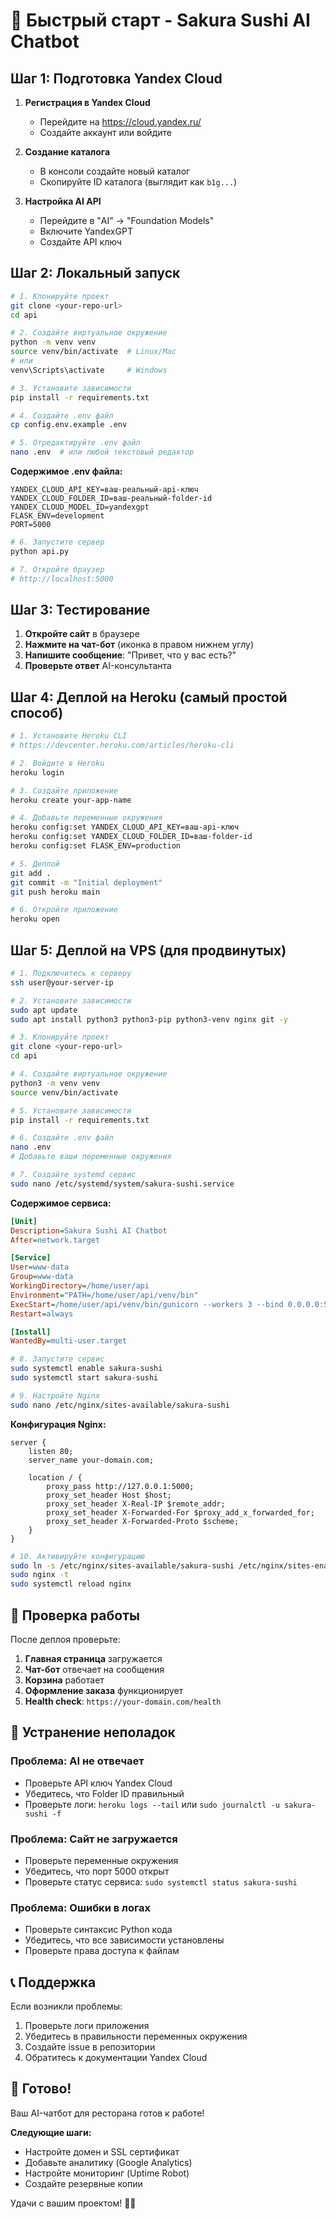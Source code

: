 # 🚀 Быстрый старт - Sakura Sushi AI Chatbot

## Шаг 1: Подготовка Yandex Cloud

1. **Регистрация в Yandex Cloud**
   - Перейдите на https://cloud.yandex.ru/
   - Создайте аккаунт или войдите

2. **Создание каталога**
   - В консоли создайте новый каталог
   - Скопируйте ID каталога (выглядит как `b1g...`)

3. **Настройка AI API**
   - Перейдите в "AI" → "Foundation Models"
   - Включите YandexGPT
   - Создайте API ключ

## Шаг 2: Локальный запуск

```bash
# 1. Клонируйте проект
git clone <your-repo-url>
cd api

# 2. Создайте виртуальное окружение
python -m venv venv
source venv/bin/activate  # Linux/Mac
# или
venv\Scripts\activate     # Windows

# 3. Установите зависимости
pip install -r requirements.txt

# 4. Создайте .env файл
cp config.env.example .env

# 5. Отредактируйте .env файл
nano .env  # или любой текстовый редактор
```

**Содержимое .env файла:**
```env
YANDEX_CLOUD_API_KEY=ваш-реальный-api-ключ
YANDEX_CLOUD_FOLDER_ID=ваш-реальный-folder-id
YANDEX_CLOUD_MODEL_ID=yandexgpt
FLASK_ENV=development
PORT=5000
```

```bash
# 6. Запустите сервер
python api.py

# 7. Откройте браузер
# http://localhost:5000
```

## Шаг 3: Тестирование

1. **Откройте сайт** в браузере
2. **Нажмите на чат-бот** (иконка в правом нижнем углу)
3. **Напишите сообщение**: "Привет, что у вас есть?"
4. **Проверьте ответ** AI-консультанта

## Шаг 4: Деплой на Heroku (самый простой способ)

```bash
# 1. Установите Heroku CLI
# https://devcenter.heroku.com/articles/heroku-cli

# 2. Войдите в Heroku
heroku login

# 3. Создайте приложение
heroku create your-app-name

# 4. Добавьте переменные окружения
heroku config:set YANDEX_CLOUD_API_KEY=ваш-api-ключ
heroku config:set YANDEX_CLOUD_FOLDER_ID=ваш-folder-id
heroku config:set FLASK_ENV=production

# 5. Деплой
git add .
git commit -m "Initial deployment"
git push heroku main

# 6. Откройте приложение
heroku open
```

## Шаг 5: Деплой на VPS (для продвинутых)

```bash
# 1. Подключитесь к серверу
ssh user@your-server-ip

# 2. Установите зависимости
sudo apt update
sudo apt install python3 python3-pip python3-venv nginx git -y

# 3. Клонируйте проект
git clone <your-repo-url>
cd api

# 4. Создайте виртуальное окружение
python3 -m venv venv
source venv/bin/activate

# 5. Установите зависимости
pip install -r requirements.txt

# 6. Создайте .env файл
nano .env
# Добавьте ваши переменные окружения

# 7. Создайте systemd сервис
sudo nano /etc/systemd/system/sakura-sushi.service
```

**Содержимое сервиса:**
```ini
[Unit]
Description=Sakura Sushi AI Chatbot
After=network.target

[Service]
User=www-data
Group=www-data
WorkingDirectory=/home/user/api
Environment="PATH=/home/user/api/venv/bin"
ExecStart=/home/user/api/venv/bin/gunicorn --workers 3 --bind 0.0.0.0:5000 api:app
Restart=always

[Install]
WantedBy=multi-user.target
```

```bash
# 8. Запустите сервис
sudo systemctl enable sakura-sushi
sudo systemctl start sakura-sushi

# 9. Настройте Nginx
sudo nano /etc/nginx/sites-available/sakura-sushi
```

**Конфигурация Nginx:**
```nginx
server {
    listen 80;
    server_name your-domain.com;

    location / {
        proxy_pass http://127.0.0.1:5000;
        proxy_set_header Host $host;
        proxy_set_header X-Real-IP $remote_addr;
        proxy_set_header X-Forwarded-For $proxy_add_x_forwarded_for;
        proxy_set_header X-Forwarded-Proto $scheme;
    }
}
```

```bash
# 10. Активируйте конфигурацию
sudo ln -s /etc/nginx/sites-available/sakura-sushi /etc/nginx/sites-enabled/
sudo nginx -t
sudo systemctl reload nginx
```

## 🎯 Проверка работы

После деплоя проверьте:

1. **Главная страница** загружается
2. **Чат-бот** отвечает на сообщения
3. **Корзина** работает
4. **Оформление заказа** функционирует
5. **Health check**: `https://your-domain.com/health`

## 🔧 Устранение неполадок

### Проблема: AI не отвечает
- Проверьте API ключ Yandex Cloud
- Убедитесь, что Folder ID правильный
- Проверьте логи: `heroku logs --tail` или `sudo journalctl -u sakura-sushi -f`

### Проблема: Сайт не загружается
- Проверьте переменные окружения
- Убедитесь, что порт 5000 открыт
- Проверьте статус сервиса: `sudo systemctl status sakura-sushi`

### Проблема: Ошибки в логах
- Проверьте синтаксис Python кода
- Убедитесь, что все зависимости установлены
- Проверьте права доступа к файлам

## 📞 Поддержка

Если возникли проблемы:
1. Проверьте логи приложения
2. Убедитесь в правильности переменных окружения
3. Создайте issue в репозитории
4. Обратитесь к документации Yandex Cloud

## 🎉 Готово!

Ваш AI-чатбот для ресторана готов к работе! 

**Следующие шаги:**
- Настройте домен и SSL сертификат
- Добавьте аналитику (Google Analytics)
- Настройте мониторинг (Uptime Robot)
- Создайте резервные копии

Удачи с вашим проектом! 🍣🤖
